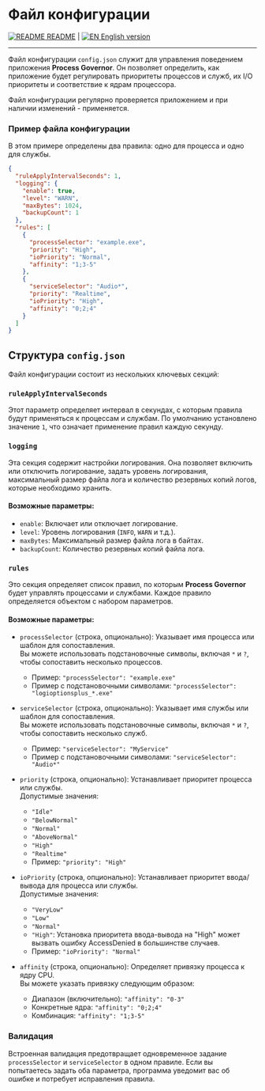 # Файл конфигурации

[![README](icons/readme.png) README](README.ru.md) | [![EN](icons/gb.png) English version](configuration_file.md)

---

Файл конфигурации `config.json` служит для управления поведением приложения **Process Governor**. Он позволяет
определить, как приложение будет регулировать приоритеты процессов и служб, их I/O приоритеты и соответствие к ядрам 
процессора.

Файл конфигурации регулярно проверяется приложением и при наличии изменений - применяется.

### Пример файла конфигурации

В этом примере определены два правила: одно для процесса и одно для службы.

```json
{
  "ruleApplyIntervalSeconds": 1,
  "logging": {
    "enable": true,
    "level": "WARN",
    "maxBytes": 1024,
    "backupCount": 1
  },
  "rules": [
    {
      "processSelector": "example.exe",
      "priority": "High",
      "ioPriority": "Normal",
      "affinity": "1;3-5"
    },
    {
      "serviceSelector": "Audio*",
      "priority": "Realtime",
      "ioPriority": "High",
      "affinity": "0;2;4"
    }
  ]
}
```

## Структура `config.json`

Файл конфигурации состоит из нескольких ключевых секций:

### `ruleApplyIntervalSeconds`

Этот параметр определяет интервал в секундах, с которым правила будут применяться к процессам и службам. По умолчанию
установлено значение `1`, что означает применение правил каждую секунду.

### `logging`

Эта секция содержит настройки логирования. Она позволяет включить или отключить логирование, задать уровень логирования,
максимальный размер файла лога и количество резервных копий логов, которые необходимо хранить.

#### Возможные параметры:

- `enable`: Включает или отключает логирование.
- `level`: Уровень логирования (`INFO`, `WARN` и т.д.).
- `maxBytes`: Максимальный размер файла лога в байтах.
- `backupCount`: Количество резервных копий файла лога.

### `rules`

Это секция определяет список правил, по которым **Process Governor** будет управлять процессами и службами. Каждое
правило определяется объектом с
набором параметров.

#### Возможные параметры:

- `processSelector` (строка, опционально): Указывает имя процесса или шаблон для сопоставления.  
  Вы можете использовать подстановочные символы, включая `*` и `?`, чтобы сопоставить несколько процессов.
    - Пример: `"processSelector": "example.exe"`
    - Пример с подстановочными символами: `"processSelector": "logioptionsplus_*.exe"`


- `serviceSelector` (строка, опционально): Указывает имя службы или шаблон для сопоставления.  
  Вы можете использовать подстановочные символы, включая `*` и `?`, чтобы сопоставить несколько служб.
    - Пример: `"serviceSelector": "MyService"`
    - Пример с подстановочными символами: `"serviceSelector": "Audio*"`


- `priority` (строка, опционально): Устанавливает приоритет процесса или службы.  
  Допустимые значения:
    - `"Idle"`
    - `"BelowNormal"`
    - `"Normal"`
    - `"AboveNormal"`
    - `"High"`
    - `"Realtime"`
    - Пример: `"priority": "High"`


- `ioPriority` (строка, опционально): Устанавливает приоритет ввода/вывода для процесса или службы.  
  Допустимые значения:
    - `"VeryLow"`
    - `"Low"`
    - `"Normal"`
    - `"High"`: Установка приоритета ввода-вывода на "High" может вызвать ошибку AccessDenied в большинстве случаев.
    - Пример: `"ioPriority": "Normal"`


- `affinity` (строка, опционально): Определяет привязку процесса к ядру CPU.  
  Вы можете указать привязку следующим образом:
    - Диапазон (включительно): `"affinity": "0-3"`
    - Конкретные ядра: `"affinity": "0;2;4"`
    - Комбинация: `"affinity": "1;3-5"`

### Валидация

Встроенная валидация предотвращает одновременное задание `processSelector` и `serviceSelector` в одном правиле. Если вы
попытаетесь задать оба параметра, программа уведомит вас об ошибке и потребует исправления правила.

